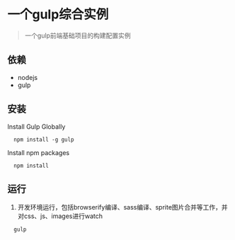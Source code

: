 一个gulp综合实例
==================================

> 一个gulp前端基础项目的构建配置实例

## 依赖
- nodejs
- gulp

## 安装
Install Gulp Globally
```
  npm install -g gulp
```
Install npm packages
```
  npm install
```

## 运行
1. 开发环境运行，包括browserify编译、sass编译、sprite图片合并等工作，并对css、js、images进行watch
```
  gulp
```
